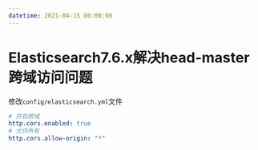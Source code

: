 ```yaml
---
datetime: 2021-04-15 00:00:00
---
```




# Elasticsearch7.6.x解决head-master跨域访问问题

修改`config/elasticsearch.yml`文件

``` yml
# 开启跨域
http.cors.enabled: true
# 允许所有
http.cors.allow-origin: "*"
```